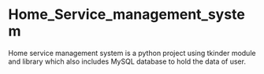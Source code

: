 # Home_Service_management_system
Home service management system is a python project using tkinder module and library which also includes MySQL database to hold the data of user.
